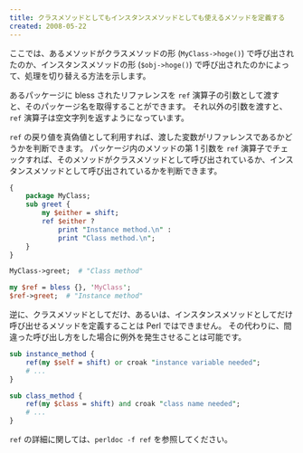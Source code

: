 ```yaml
---
title: クラスメソッドとしてもインスタンスメソッドとしても使えるメソッドを定義する
created: 2008-05-22
---
```


ここでは、あるメソッドがクラスメソッドの形 (`MyClass->hoge()`) で呼び出されたのか、インスタンスメソッドの形 (`$obj->hoge()`) で呼び出されたのかによって、処理を切り替える方法を示します。

あるパッケージに bless されたリファレンスを `ref` 演算子の引数として渡すと、そのパッケージ名を取得することができます。
それ以外の引数を渡すと、`ref` 演算子は空文字列を返すようになっています。

`ref` の戻り値を真偽値として利用すれば、渡した変数がリファレンスであるかどうかを判断できます。
パッケージ内のメソッドの第 1 引数を `ref` 演算子でチェックすれば、そのメソッドがクラスメソッドとして呼び出されているか、インスタンスメソッドとして呼び出されているかを判断できます。

```perl
{
    package MyClass;
    sub greet {
        my $either = shift;
        ref $either ?
            print "Instance method.\n" :
            print "Class method.\n";
    }
}

MyClass->greet;  # "Class method"

my $ref = bless {}, 'MyClass';
$ref->greet;  # "Instance method"
```

逆に、クラスメソッドとしてだけ、あるいは、インスタンスメソッドとしてだけ呼び出せるメソッドを定義することは Perl ではできません。
その代わりに、間違った呼び出し方をした場合に例外を発生させることは可能です。

```perl
sub instance_method {
    ref(my $self = shift) or croak "instance variable needed";
    # ...
}

sub class_method {
    ref(my $class = shift) and croak "class name needed";
    # ...
}
```

`ref` の詳細に関しては、`perldoc -f ref` を参照してください。

